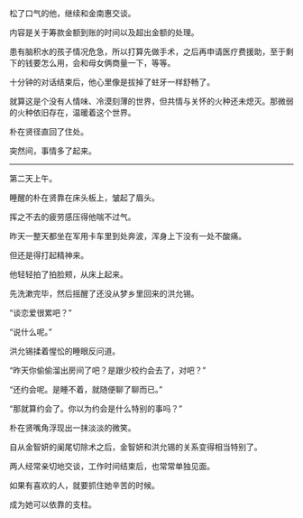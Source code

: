 松了口气的他，继续和金南惠交谈。

内容是关于筹款金额到账的时间以及超出金额的处理。

患有脑积水的孩子情况危急，所以打算先做手术，之后再申请医疗费援助，至于剩下的钱要怎么用，会和母女俩商量一下，等等。

十分钟的对话结束后，他心里像是拔掉了蛀牙一样舒畅了。

就算这是个没有人情味、冷漠刻薄的世界，但共情与关怀的火种还未熄灭。那微弱的火种依旧存在，温暖着这个世界。

朴在贤径直回了住处。

突然间，事情多了起来。

* * *

第二天上午。

睡醒的朴在贤靠在床头板上，皱起了眉头。

挥之不去的疲劳感压得他喘不过气。

昨天一整天都坐在军用卡车里到处奔波，浑身上下没有一处不酸痛。

但还是得打起精神来。

他轻轻拍了拍脸颊，从床上起来。

先洗漱完毕，然后摇醒了还没从梦乡里回来的洪允锡。

“谈恋爱很累吧？”

“说什么呢。”

洪允锡揉着惺忪的睡眼反问道。

“昨天你偷偷溜出房间了吧？是跟少校约会去了，对吧？”

“还约会呢。是睡不着，就随便聊了聊而已。”

“那就算约会了。你以为约会是什么特别的事吗？”

朴在贤嘴角浮现出一抹淡淡的微笑。

自从金智妍的阑尾切除术之后，金智妍和洪允锡的关系变得相当特别了。

两人经常亲切地交谈，工作时间结束后，也常常单独见面。

如果有喜欢的人，就要抓住她辛苦的时候。

成为她可以依靠的支柱。